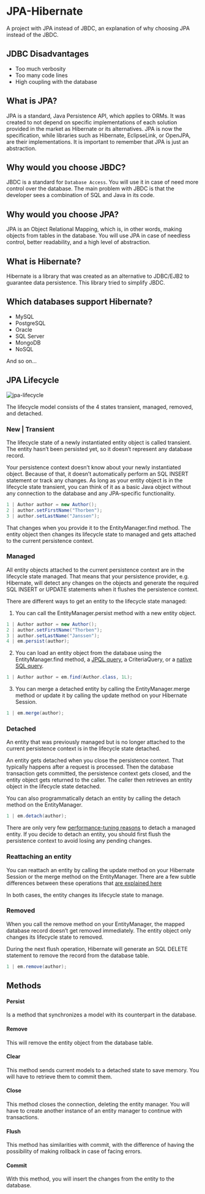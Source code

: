 # JPA-Hibernate
A project with JPA instead of JBDC, an explanation of why choosing JPA instead of the JBDC.

## JDBC Disadvantages
- Too much verbosity
- Too many code lines
- High coupling with the database

## What is JPA?

JPA is a standard, Java Persistence API, which applies to ORMs. It was created to not depend on specific implementations of each solution provided in the market as Hibernate or its alternatives. JPA is now the specification, while libraries such as Hibernate, EclipseLink, or OpenJPA, are their implementations.
It is important to remember that JPA is just an abstraction.

## Why would you choose JBDC?

JBDC is a standard for `Database Access`. You will use it in case of need more control over the database. The main problem with JBDC is that the developer sees a combination of SQL and Java in its code.

## Why would you choose JPA?

JPA is an Object Relational Mapping, which is, in other words, making objects from tables in the database. You will use JPA in case of needless control, better readability, and a high level of abstraction.

## What is Hibernate?

Hibernate is a library that was created as an alternative to JDBC/EJB2 to guarantee data persistence. This library tried to simplify JBDC.

## Which databases support Hibernate?

- MySQL
- PostgreSQL
- Oracle
- SQL Server
- MongoDB
- NoSQL

And so on...

## JPA Lifecycle

![jpa-lifecycle](https://github.com/pybalt/JPA-Hibernate/assets/96897286/3f0964c2-d1e3-452b-bd25-737e38bc4e17)

The lifecycle model consists of the 4 states transient, managed, removed, and detached.

### New | Transient
The lifecycle state of a newly instantiated entity object is called transient. The entity hasn’t been persisted yet, so it doesn’t represent any database record.

Your persistence context doesn’t know about your newly instantiated object. Because of that, it doesn’t automatically perform an SQL INSERT statement or track any changes. As long as your entity object is in the lifecycle state transient, you can think of it as a basic Java object without any connection to the database and any JPA-specific functionality.

```Java
1 | Author author = new Author();
2 | author.setFirstName("Thorben");
3 | author.setLastName("Janssen");
```
That changes when you provide it to the EntityManager.find method. The entity object then changes its lifecycle state to managed and gets attached to the current persistence context.

### Managed

All entity objects attached to the current persistence context are in the lifecycle state managed. That means that your persistence provider, e.g. Hibernate, will detect any changes on the objects and generate the required SQL INSERT or UPDATE statements when it flushes the persistence context.

There are different ways to get an entity to the lifecycle state managed:

1. You can call the EntityManager.persist method with a new entity object.
```Java
1 | Author author = new Author();
2 | author.setFirstName("Thorben");
3 | author.setLastName("Janssen");
4 | em.persist(author);
```

2. You can load an entity object from the database using the EntityManager.find method, a [JPQL query](https://thorben-janssen.com/jpql/), a CriteriaQuery, or a [native SQL query](https://thorben-janssen.com/jpa-native-queries/).
```Java
1 | Author author = em.find(Author.class, 1L);
```

3. You can merge a detached entity by calling the EntityManager.merge method or update it by calling the update method on your Hibernate Session.
```Java
1 | em.merge(author);
```

### Detached

An entity that was previously managed but is no longer attached to the current persistence context is in the lifecycle state detached.

An entity gets detached when you close the persistence context. That typically happens after a request is processed. Then the database transaction gets committed, the persistence context gets closed, and the entity object gets returned to the caller. The caller then retrieves an entity object in the lifecycle state detached.

You can also programmatically detach an entity by calling the detach method on the EntityManager.
```Java
1 | em.detach(author);
```

There are only very few [performance-tuning reasons](https://thorben-janssen.com/hibernate-performance-tuning-online-training-wst/) to detach a managed entity. If you decide to detach an entity, you should first flush the persistence context to avoid losing any pending changes.

### Reattaching an entity

You can reattach an entity by calling the update method on your Hibernate Session or the merge method on the EntityManager. There are a few subtle differences between these operations that [are explained here](https://thorben-janssen.com/persist-save-merge-saveorupdate-whats-difference-one-use)

In both cases, the entity changes its lifecycle state to manage.

### Removed

When you call the remove method on your EntityManager, the mapped database record doesn’t get removed immediately. The entity object only changes its lifecycle state to removed.

During the next flush operation, Hibernate will generate an SQL DELETE statement to remove the record from the database table.

```Java
1 |	em.remove(author);
```

## Methods

#### Persist

Is a method that synchronizes a model with its counterpart in the database.

#### Remove

This will remove the entity object from the database table.

#### Clear

This method sends current models to a detached state to save memory. You will have to retrieve them to commit them.  

#### Close

This method closes the connection, deleting the entity manager. You will have to create another instance of an entity manager to continue with transactions.

#### Flush

This method has similarities with commit, with the difference of having the possibility of making rollback in case of facing errors.

#### Commit

With this method, you will insert the changes from the entity to the database.
